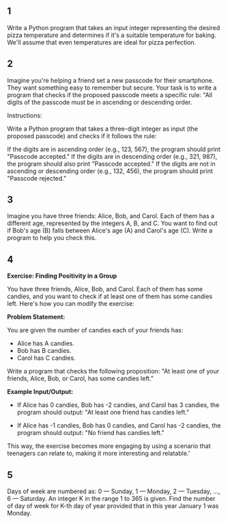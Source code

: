 ## 1
Write a Python program that takes an input integer representing the desired pizza 
temperature and determines if it's a suitable temperature for baking. We'll assume 
that even temperatures are ideal for pizza perfection.

## 2
Imagine you're helping a friend set a new passcode for their smartphone. They want 
something easy to remember but secure. Your task is to write a program that checks 
if the proposed passcode meets a specific rule: "All digits of the passcode must be 
in ascending or descending order.

Instructions:

Write a Python program that takes a three-digit integer as input (the proposed 
                                        passcode) and checks if it follows the rule:

If the digits are in ascending order (e.g., 123, 567), the program should 
    print "Passcode accepted."
If the digits are in descending order (e.g., 321, 987), the program should 
    also print "Passcode accepted."
If the digits are not in ascending or descending order (e.g., 132, 456), 
    the program should print "Passcode rejected."

## 3

Imagine you have three friends: Alice, Bob, and Carol. Each of them has
 a different age, represented by the integers A, B, and C. You want to 
 find out if Bob's age (B) falls between Alice's age (A) and Carol's 
 age (C). Write a program to help you check this.


## 4


**Exercise: Finding Positivity in a Group**

You have three friends, Alice, Bob, and Carol. Each of them has some candies, 
and you want to check if at least one of them has some candies left. Here's 
how you can modify the exercise:

**Problem Statement:**

You are given the number of candies each of your friends has:

- Alice has A candies.
- Bob has B candies.
- Carol has C candies.

Write a program that checks the following proposition: "At least one of 
your friends, Alice, Bob, or Carol, has some candies left."

**Example Input/Output:**

- If Alice has 0 candies, Bob has -2 candies, and Carol has 3 candies, 
the program should output: "At least one friend has candies left."

- If Alice has -1 candies, Bob has 0 candies, and Carol has -2 candies, 
the program should output: "No friend has candies left."

This way, the exercise becomes more engaging by using a scenario that 
teenagers can relate to, making it more interesting and relatable.'


## 5

 Days of week are numbered as: 0 — Sunday, 1 — Monday, 2 — Tuesday, …, 
 6 — Saturday. An integer K in the range 1 to 365 is given. Find the 
 number of day of week for K-th day of year provided that in this 
 year January 1 was Monday.
